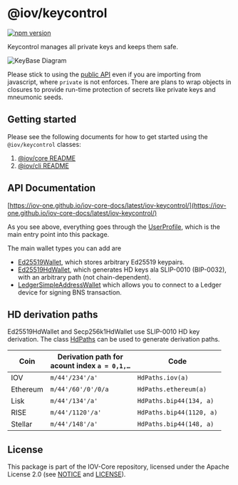 # @iov/keycontrol

[![npm version](https://img.shields.io/npm/v/@iov/keycontrol.svg)](https://www.npmjs.com/package/@iov/keycontrol)

Keycontrol manages all private keys and keeps them safe.

![KeyBase Diagram](https://raw.githubusercontent.com/iov-one/iov-core/master/docs/KeyBaseDiagram.png)

Please stick to using the
[public API](https://iov-one.github.io/iov-core-docs/latest/iov-keycontrol/classes/userprofile.html)
even if you are importing from javascript, where `private` is not enforces.
There are plans to wrap objects in closures to provide run-time protection of
secrets like private keys and mneumonic seeds.

## Getting started

Please see the following documents for how to get started using the
`@iov/keycontrol` classes:

1. [@iov/core README](https://github.com/iov-one/iov-core/tree/master/packages/iov-core/README.md)
2. [@iov/cli README](https://github.com/iov-one/iov-core/tree/master/packages/iov-cli/README.md)

## API Documentation

[https://iov-one.github.io/iov-core-docs/latest/iov-keycontrol/](https://iov-one.github.io/iov-core-docs/latest/iov-keycontrol/)

As you see above, everything goes through the
[UserProfile](https://iov-one.github.io/iov-core-docs/latest/iov-keycontrol/classes/userprofile.html),
which is the main entry point into this package.

The main wallet types you can add are

- [Ed25519Wallet](https://iov-one.github.io/iov-core-docs/latest/iov-keycontrol/classes/ed25519wallet.html),
  which stores arbitrary Ed25519 keypairs.
- [Ed25519HdWallet](https://iov-one.github.io/iov-core-docs/latest/iov-keycontrol/classes/ed25519hdwallet.html),
  which generates HD keys ala SLIP-0010 (BIP-0032), with an arbitrary path (not
  chain-dependent).
- [LedgerSimpleAddressWallet](https://iov-one.github.io/iov-core-docs/latest/iov-ledger-bns/classes/ledgersimpleaddresswallet.html)
  which allows you to connect to a Ledger device for signing BNS transaction.

## HD derivation paths

Ed25519HdWallet and Secp256k1HdWallet use SLIP-0010 HD key derivation. The class
[HdPaths](https://iov-one.github.io/iov-core-docs/latest/iov-keycontrol/classes/hdpaths.html)
can be used to generate derivation paths.

| Coin     | Derivation path for<br>acount index `a = 0,1,…` | Code                     |
| -------- | ----------------------------------------------- | ------------------------ |
| IOV      | `m/44'/234'/a'`                                 | `HdPaths.iov(a)`         |
| Ethereum | `m/44'/60'/0'/0/a`                              | `HdPaths.ethereum(a)`    |
| Lisk     | `m/44'/134'/a'`                                 | `HdPaths.bip44(134, a)`  |
| RISE     | `m/44'/1120'/a'`                                | `HdPaths.bip44(1120, a)` |
| Stellar  | `m/44'/148'/a'`                                 | `HdPaths.bip44(148, a)`  |

## License

This package is part of the IOV-Core repository, licensed under the Apache
License 2.0 (see
[NOTICE](https://github.com/iov-one/iov-core/blob/master/NOTICE) and
[LICENSE](https://github.com/iov-one/iov-core/blob/master/LICENSE)).

